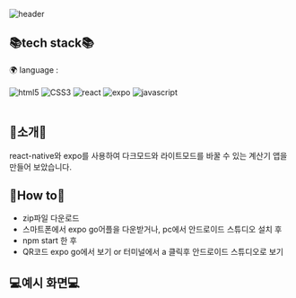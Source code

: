 ![header](https://capsule-render.vercel.app/api?type=waving&color=auto&height=300&section=header&text=Yeonji%20Github!&fontSize=90&fontColor=#333333)

## 📚tech stack📚
🌍 language : 
<br/><br/>
<img alt="html5" src ="https://img.shields.io/badge/html5-E34F26.svg?&style=for-the-badge&logo=html5&logoColor=black"/> 
<img alt="CSS3" src="https://img.shields.io/badge/CSS3-1572B6.svg?&style=for-the-badge&logo=CSS3&logoColor=white"/> 
<img alt="react" src="https://img.shields.io/badge/react-61DAFB.svg?&style=for-the-badge&logo=react&logoColor=white"/> 
<img alt="expo" src="https://img.shields.io/badge/expo-000020.svg?&style=for-the-badge&logo=expo&logoColor=white"/> 
<img alt="javascript" src="https://img.shields.io/badge/javascript-F7DF1E.svg?&style=for-the-badge&logo=javascript&logoColor=white"/> 
<br/><br/>

## 📢소개📢
react-native와 expo를 사용하여 다크모드와 라이트모드를 바꿀 수 있는 계산기 앱을 만들어 보았습니다.

## 🔎How to🔎
- zip파일 다운로드
- 스마트폰에서 expo go어플을 다운받거나, pc에서 안드로이드 스튜디오 설치 후
- npm start 한 후
- QR코드 expo go에서 보기 or 터미널에서 a 클릭후 안드로이드 스튜디오로 보기

## 💻예시 화면💻

